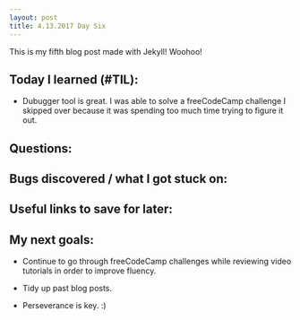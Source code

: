 ```yaml
---
layout: post
title: 4.13.2017 Day Six 
---
```


This is my fifth blog post made with Jekyll! Woohoo! 

## Today I learned (#TIL):

- Dubugger tool is great.  I was able to solve a freeCodeCamp challenge I skipped over because it was spending too much time trying to figure it out.   





## Questions:


## Bugs discovered / what I got stuck on:


## Useful links to save for later:




## My next goals:


- Continue to go through freeCodeCamp challenges while reviewing video tutorials in order to improve fluency.
- Tidy up past blog posts. 

- Perseverance is key.  :)







